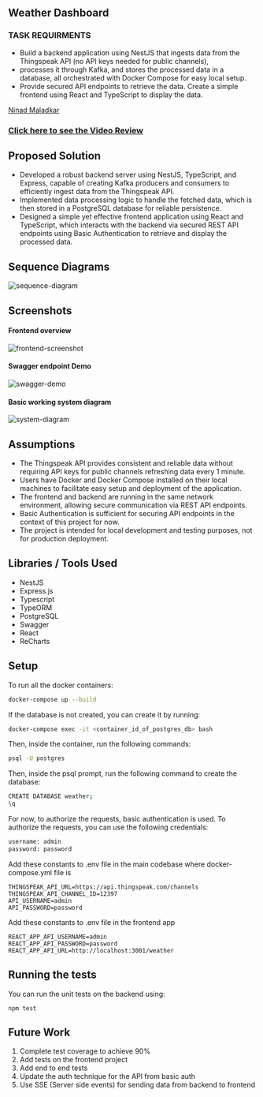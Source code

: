 ## Weather Dashboard

### TASK REQUIRMENTS

- Build a backend application using NestJS that ingests data from the Thingspeak API (no API keys needed for public channels),
- processes it through Kafka, and stores the processed data in a database, all orchestrated with Docker Compose for easy local setup.
- Provide secured API endpoints to retrieve the data. Create a simple frontend using React and TypeScript to display the data.

[Ninad Maladkar](mailto:ninad.dev20@gmail.com)

### [Click here to see the Video Review](https://www.loom.com/share/54b3c0d354d64e1aba7372104969427a?sid=d8182639-f75d-4661-b707-51704c91718d)

## Proposed Solution

- Developed a robust backend server using NestJS, TypeScript, and Express, capable of creating Kafka producers and consumers to efficiently ingest data from the Thingspeak API.
- Implemented data processing logic to handle the fetched data, which is then stored in a PostgreSQL database for reliable persistence.
- Designed a simple yet effective frontend application using React and TypeScript, which interacts with the backend via secured REST API endpoints using Basic Authentication to retrieve and display the processed data.

## Sequence Diagrams

![sequence-diagram](https://github.com/user-attachments/assets/279d5e99-606f-4a0e-afb7-36505289b872)

## Screenshots

#### Frontend overview

![frontend-screenshot](https://github.com/user-attachments/assets/837d68e5-44cf-412a-a0ff-9df89060dc06)

#### Swagger endpoint Demo

![swagger-demo](https://github.com/user-attachments/assets/4ca4a69d-a7b3-48f0-8f2f-17c151c0ee30)

#### Basic working system diagram

![system-diagram](https://github.com/user-attachments/assets/4520bf20-a968-4747-bcf1-618fd12e67b5)

## Assumptions

- The Thingspeak API provides consistent and reliable data without requiring API keys for public channels refreshing data every 1 minute.
- Users have Docker and Docker Compose installed on their local machines to facilitate easy setup and deployment of the application.
- The frontend and backend are running in the same network environment, allowing secure communication via REST API endpoints.
- Basic Authentication is sufficient for securing API endpoints in the context of this project for now.
- The project is intended for local development and testing purposes, not for production deployment.

## Libraries / Tools Used

- NestJS
- Express.js
- Typescript
- TypeORM
- PostgreSQL
- Swagger
- React
- ReCharts

## Setup

To run all the docker containers:

```bash
docker-compose up --build
```

If the database is not created, you can create it by running:

```bash
docker-compose exec -it <container_id_of_postgres_db> bash
```

Then, inside the container, run the following commands:

```bash
psql -U postgres
```

Then, inside the psql prompt, run the following command to create the database:

```bash
CREATE DATABASE weather;
\q
```

For now, to authorize the requests, basic authentication is used.
To authorize the requests, you can use the following credentials:

```bash
username: admin
password: password
```

Add these constants to .env file in the main codebase where docker-compose.yml file is

```
THINGSPEAK_API_URL=https://api.thingspeak.com/channels
THINGSPEAK_API_CHANNEL_ID=12397
API_USERNAME=admin
API_PASSWORD=password
```

Add these constants to .env file in the frontend app

```
REACT_APP_API_USERNAME=admin
REACT_APP_API_PASSWORD=password
REACT_APP_API_URL=http://localhost:3001/weather
```

## Running the tests

You can run the unit tests on the backend using:

`npm test`

## Future Work

1. Complete test coverage to achieve 90%
2. Add tests on the frontend project
3. Add end to end tests
4. Update the auth technique for the API from basic auth
5. Use SSE (Server side events) for sending data from backend to frontend
